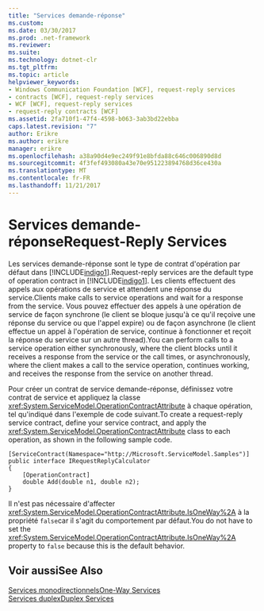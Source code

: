 ```yaml
---
title: "Services demande-réponse"
ms.custom: 
ms.date: 03/30/2017
ms.prod: .net-framework
ms.reviewer: 
ms.suite: 
ms.technology: dotnet-clr
ms.tgt_pltfrm: 
ms.topic: article
helpviewer_keywords:
- Windows Communication Foundation [WCF], request-reply services
- contracts [WCF], request-reply services
- WCF [WCF], request-reply services
- request-reply contracts [WCF]
ms.assetid: 2fa710f1-47f4-4598-b063-3ab3bd22ebba
caps.latest.revision: "7"
author: Erikre
ms.author: erikre
manager: erikre
ms.openlocfilehash: a38a90d4e9ec249f91e8bfda88c646c006890d8d
ms.sourcegitcommit: 4f3fef493080a43e70e951223894768d36ce430a
ms.translationtype: MT
ms.contentlocale: fr-FR
ms.lasthandoff: 11/21/2017
---
```

# <a name="request-reply-services"></a><span data-ttu-id="eab17-102">Services demande-réponse</span><span class="sxs-lookup"><span data-stu-id="eab17-102">Request-Reply Services</span></span>
<span data-ttu-id="eab17-103">Les services demande-réponse sont le type de contrat d'opération par défaut dans [!INCLUDE[indigo1](../../../../includes/indigo1-md.md)].</span><span class="sxs-lookup"><span data-stu-id="eab17-103">Request-reply services are the default type of operation contract in [!INCLUDE[indigo1](../../../../includes/indigo1-md.md)].</span></span> <span data-ttu-id="eab17-104">Les clients effectuent des appels aux opérations de service et attendent une réponse du service.</span><span class="sxs-lookup"><span data-stu-id="eab17-104">Clients make calls to service operations and wait for a response from the service.</span></span> <span data-ttu-id="eab17-105">Vous pouvez effectuer des appels à une opération de service de façon synchrone (le client se bloque jusqu'à ce qu'il reçoive une réponse du service ou que l'appel expire) ou de façon asynchrone (le client effectue un appel à l'opération de service, continue à fonctionner et reçoit la réponse du service sur un autre thread).</span><span class="sxs-lookup"><span data-stu-id="eab17-105">You can perform calls to a service operation either synchronously, where the client blocks until it receives a response from the service or the call times, or asynchronously, where the client makes a call to the service operation, continues working, and receives the response from the service on another thread.</span></span>  
  
 <span data-ttu-id="eab17-106">Pour créer un contrat de service demande-réponse, définissez votre contrat de service et appliquez la classe <xref:System.ServiceModel.OperationContractAttribute> à chaque opération, tel qu'indiqué dans l'exemple de code suivant.</span><span class="sxs-lookup"><span data-stu-id="eab17-106">To create a request-reply service contract, define your service contract, and apply the <xref:System.ServiceModel.OperationContractAttribute> class to each operation, as shown in the following sample code.</span></span>  
  
```  
[ServiceContract(Namespace="http://Microsoft.ServiceModel.Samples")]  
public interface IRequestReplyCalculator  
{  
    [OperationContract]  
    double Add(double n1, double n2);  
}  
```  
  
 <span data-ttu-id="eab17-107">Il n'est pas nécessaire d'affecter <xref:System.ServiceModel.OperationContractAttribute.IsOneWay%2A> à la propriété `false`car il s'agit du comportement par défaut.</span><span class="sxs-lookup"><span data-stu-id="eab17-107">You do not have to set the  <xref:System.ServiceModel.OperationContractAttribute.IsOneWay%2A> property to `false` because this is the default behavior.</span></span>  
  
## <a name="see-also"></a><span data-ttu-id="eab17-108">Voir aussi</span><span class="sxs-lookup"><span data-stu-id="eab17-108">See Also</span></span>  
 [<span data-ttu-id="eab17-109">Services monodirectionnels</span><span class="sxs-lookup"><span data-stu-id="eab17-109">One-Way Services</span></span>](../../../../docs/framework/wcf/feature-details/one-way-services.md)  
 [<span data-ttu-id="eab17-110">Services duplex</span><span class="sxs-lookup"><span data-stu-id="eab17-110">Duplex Services</span></span>](../../../../docs/framework/wcf/feature-details/duplex-services.md)
